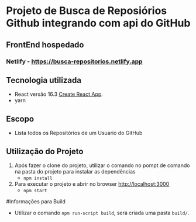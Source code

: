 # Projeto de Busca de Reposiórios Github integrando com api do GitHub

## FrontEnd hospedado

### Netlify - https://busca-repositorios.netlify.app

## Tecnologia utilizada 

- React versão 16.3 [Create React App](https://github.com/facebook/create-react-app).
- yarn 

## Escopo
- Lista todos os Repositórios de um Usuario do GitHub


## Utilização do Projeto
1. Após fazer o clone do projeto, utilizar o comando no pompt de comando na pasta do projeto para instalar as dependências
    - `npm install`
2. Para executar o projeto e abrir no browser [http://localhost:3000](http://localhost:3000)
    - `npm start`


#Informações para Build
  - Utilizar o comando `npm run-script build`, será criada uma pasta `build/`. 
